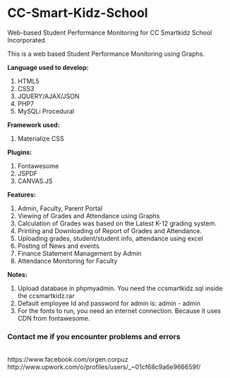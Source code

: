 # CC-Smart-Kidz-School
Web-based Student Performance Monitoring for CC Smartkidz School Incorporated.

This is a web based Student Performance Monitoring using Graphs. 

<b>Language used to develop:</b> <br />
1. HTML5 <br />
2. CSS3 <br />
3. JQUERY/AJAX/JSON <br />
4. PHP7 <br />
5. MySQLi Procedural <br />

<b>Framework used:</b> <br />
1. Materialize CSS <br />

<b>Plugins:</b> <br />
1. Fontawesome<br />
2. JSPDF<br />
3. CANVAS.JS<br />

<b>Features:</b><br />
1. Admin, Faculty, Parent Portal<br />
2. Viewing of Grades and Attendance using Graphs<br />
3. Calculation of Grades was based on the Latest K-12 grading system.<br /> 
4. Printing and Downloading of Report of Grades and Attendance.<br />
5. Uploading grades, student/student info, attendance using excel<br />
6. Posting of News and events<br />
7. Finance Statement Management by Admin<br />
8. Attendance Monitoring for Faculty<br />

<b>Notes:</b><br />

1. Upload database in phpmyadmin. You need the ccsmartkidz.sql inside the ccsmartkidz.rar<br />
2. Default employee Id and password for admin is: admin - admin<br />
3. For the fonts to run, you need an internet connection. Because it uses CDN from fontawesome.<br />


<h3>Contact me if you encounter problems and errors</h3><br />
https://www.facebook.com/orgen.corpuz<br />
http://www.upwork.com/o/profiles/users/_~01cf68c9a6e966659f/<br />
